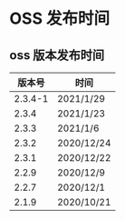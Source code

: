 # OSS 发布时间

## oss 版本发布时间

| 版本号  | 时间       |
| ------- | ---------- |
| 2.3.4-1 | 2021/1/29  |
| 2.3.4   | 2021/1/23  |
| 2.3.3   | 2021/1/6   |
| 2.3.2   | 2020/12/24 |
| 2.3.1   | 2020/12/22 |
| 2.2.9   | 2020/12/9  |
| 2.2.7   | 2020/12/1  |
| 2.1.9   | 2020/10/21 |
